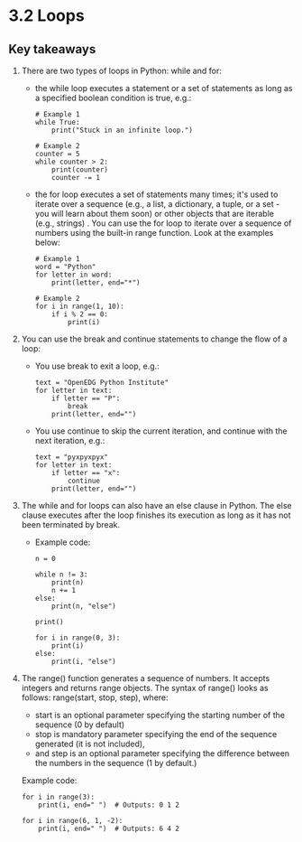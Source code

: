 # 3.2 Loops

## Key takeaways

1. There are two types of loops in Python: while and for:

    - the while loop executes a statement or a set of statements as long as a specified boolean condition is true, e.g.:

      ```
      # Example 1
      while True:
          print("Stuck in an infinite loop.")

      # Example 2
      counter = 5
      while counter > 2:
          print(counter)
          counter -= 1
      ```
    - the for loop executes a set of statements many times; it's used to iterate over a sequence (e.g., a list, a
      dictionary, a tuple, or a set - you will learn about them soon) or other objects that are iterable (e.g., strings)
      . You can use the for loop to iterate over a sequence of numbers using the built-in range function. Look at the
      examples below:

      ```
      # Example 1
      word = "Python"
      for letter in word:
          print(letter, end="*")

      # Example 2
      for i in range(1, 10):
          if i % 2 == 0:
              print(i)
      ```

2. You can use the break and continue statements to change the flow of a loop:

    - You use break to exit a loop, e.g.:

      ```
      text = "OpenEDG Python Institute"
      for letter in text:
          if letter == "P":
              break
          print(letter, end="")
      ```
    - You use continue to skip the current iteration, and continue with the next iteration, e.g.:

      ```
      text = "pyxpyxpyx"
      for letter in text:
          if letter == "x":
              continue
          print(letter, end="")
      ```

3. The while and for loops can also have an else clause in Python. The else clause executes after the loop finishes its
   execution as long as it has not been terminated by break.

    - Example code:

       ```
       n = 0
 
       while n != 3:
           print(n)
           n += 1
       else:
           print(n, "else")
 
       print()
 
       for i in range(0, 3):
           print(i)
       else:
           print(i, "else")
       ```
     
4. The range() function generates a sequence of numbers. It accepts integers and returns range objects. The syntax of
   range() looks as follows: range(start, stop, step), where:

    - start is an optional parameter specifying the starting number of the sequence (0 by default)
    - stop is mandatory parameter specifying the end of the sequence generated (it is not included),
    - and step is an optional parameter specifying the difference between the numbers in the sequence (1 by default.)

   Example code:

   ```
   for i in range(3):
       print(i, end=" ")  # Outputs: 0 1 2

   for i in range(6, 1, -2):
       print(i, end=" ")  # Outputs: 6 4 2
   ```